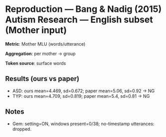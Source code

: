 # Reproduction — Bang & Nadig (2015) Autism Research — English subset (Mother input)

**Metric**: Mother MLU (words/utterance)

**Aggregation**: per mother → group

**Token source**: surface words

## Results (ours vs paper)

- ASD: ours mean=4.469, sd=0.672; paper mean=5.06, sd=0.92 → NG
- TYP: ours mean=4.709, sd=0.819; paper mean=5.4, sd=0.81 → NG

## Notes
- Gem: setting=ON, windows present=0/38; no-timestamp utterances: dropped.